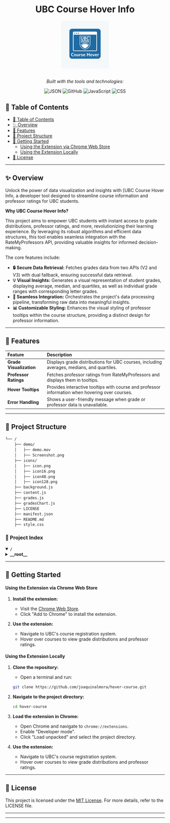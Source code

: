 <div align="center">
	
# UBC Course Hover Info
</div>

<div align="center">
    <img src="icons/icon.png" width="30%" style="margin-bottom: 15px">

<em>Built with the tools and technologies:</em>

<img src="https://img.shields.io/badge/JSON-000000.svg?style=default&logo=JSON&logoColor=white" alt="JSON">
<img src="https://img.shields.io/badge/GitHub-181717.svg?style=default&logo=GitHub&logoColor=white" alt="GitHub">
<img src="https://img.shields.io/badge/JavaScript-F7DF1E.svg?style=default&logo=JavaScript&logoColor=black" alt="JavaScript">
<img src="https://img.shields.io/badge/CSS-663399.svg?style=default&logo=CSS&logoColor=white" alt="CSS">
</div>

## 📄 Table of Contents

- [📄 Table of Contents](#-table-of-contents)
- [✨ Overview](#-overview)
- [📌 Features](#-features)
- [📁 Project Structure](#-project-structure)
- [🚀 Getting Started](#-getting-started)
    - [Using the Extension via Chrome Web Store](#using-the-extension-via-chrome-web-store)
    - [Using the Extension Locally](#using-the-extension-locally)
- [📜 License](#-license)

---

## ✨ Overview

Unlock the power of data visualization and insights with [UBC Course Hover Info, a developer tool designed to streamline course information and professor ratings for UBC students.

**Why UBC Course Hover Info?**

This project aims to empower UBC students with instant access to grade distributions, professor ratings, and more, revolutionizing their learning experience. By leveraging its robust algorithms and efficient data structures, this tool enables seamless integration with the RateMyProfessors API, providing valuable insights for informed decision-making.

The core features include:

- **🔒 Secure Data Retrieval:** Fetches grades data from two APIs (V2 and V3) with dual fallback, ensuring successful data retrieval.
- **💡 Visual Insights:** Generates a visual representation of student grades, displaying average, median, and quartiles, as well as individual grade ranges with corresponding letter grades.
- **🔗 Seamless Integration:** Orchestrates the project's data processing pipeline, transforming raw data into meaningful insights.
- **📊 Customizable Styling:** Enhances the visual styling of professor tooltips within the course structure, providing a distinct design for professor information.

---

## 📌 Features

| Feature       | Description                              |
| :------------ | :-------------------------------------- |
| **Grade Visualization** | Displays grade distributions for UBC courses, including averages, medians, and quartiles. |
| **Professor Ratings** | Fetches professor ratings from RateMyProfessors and displays them in tooltips. |
| **Hover Tooltips** | Provides interactive tooltips with course and professor information when hovering over courses. |
| **Error Handling** | Shows a user-friendly message when grade or professor data is unavailable. |

---

## 📁 Project Structure

```sh
└── /
    ├── demo/
    │   ├── demo.mov
    │   ├── Screenshot.png
    ├── icons/
    │   ├── icon.png
    │   ├── icon16.png
    │   ├── icon48.png
    │   ├── icon128.png
    ├── background.js
    ├── content.js
    ├── grades.js
    ├── gradesChart.js
    ├── LICENSE
    ├── manifest.json
    ├── README.md
    ├── style.css
```

### 📑 Project Index

<details open>
	<summary><b><code>/</code></b></summary>
	<!-- __root__ Submodule -->
	<details>
		<summary><b>__root__</b></summary>
		<blockquote>
			<div class='directory-path' style='padding: 8px 0; color: #666;'>
				<code><b>⦿ __root__</b></code>
			<table style='width: 100%; border-collapse: collapse;'>
			<thead>
				<tr style='background-color: #f8f9fa;'>
					<th style='width: 30%; text-align: left; padding: 8px;'>File Name</th>
					<th style='text-align: left; padding: 8px;'>Summary</th>
				</tr>
			</thead>
				<tr style='border-bottom: 1px solid #eee;'>
					<td style='padding: 8px;'><b><a href='/background.js'>background.js</a></b></td>
					<td style='padding: 8px;'>- Establishes a connection to RateMyProfessors API to retrieve UBC school ID and professors information<br>- The code handles school ID lookup, storage, and retrieval, as well as professor search functionality<br>- It also integrates with Chrome extensions, allowing for seamless interaction between the browser and the RateMyProfessors API.</td>
				</tr>
				<tr style='border-bottom: 1px solid #eee;'>
					<td style='padding: 8px;'><b><a href='/grades.js'>grades.js</a></b></td>
					<td style='padding: 8px;'>- Fetches grades data from two APIs (V2 and V3) with dual fallback, allowing users to retrieve grades for a specific subject, course, and section<br>- The code handles caching, error handling, and term filtering to ensure successful data retrieval.</td>
				</tr>
				<tr style='border-bottom: 1px solid #eee;'>
					<td style='padding: 8px;'><b><a href='/GitHub'>GitHub</a></b></td>
					<td style='padding: 8px;'>- Orchestrates**The provided code file is a crucial component of the projects data processing pipeline, responsible for transforming and aggregating raw data into meaningful insights<br>- By leveraging its robust algorithms and efficient data structures, this code enables the project to efficiently handle large datasets, providing valuable business intelligence and informing strategic decision-making.</td>
				</tr>
				<tr style='border-bottom: 1px solid #eee;'>
					<td style='padding: 8px;'><b><a href='/style.css'>style.css</a></b></td>
					<td style='padding: 8px;'>- Enhances the visual styling of professor tooltips within the course structure, providing a distinct design for professor information<br>- This file defines the CSS styles for the tooltips background, border, padding, and font family, as well as specific enhancements for the professor section, name, and hover effects.</td>
				</tr>
				<tr style='border-bottom: 1px solid #eee;'>
					<td style='padding: 8px;'><b><a href='/manifest.json'>manifest.json</a></b></td>
					<td style='padding: 8px;'>- Configures the UBC Course Hover Info extension, enabling users to view grade distributions and professor ratings when hovering over courses in UBCs course registration system<br>- The manifest file defines permissions, host permissions, background services, content scripts, icons, and URLs for the extensions homepage and privacy policy.</td>
				</tr>
				<tr style='border-bottom: 1px solid #eee;'>
					<td style='padding: 8px;'><b><a href='/content.js'>content.js</a></b></td>
					<td style='padding: 8px;'>- Content.jsThis JavaScript file enables hover-over tooltips displaying course information and professor ratings on a learning platform<br>- When a user hovers over a course option, it fetches relevant data from RateMyProfessors and displays the instructors name, rating, difficulty, and other metrics in a tooltip<br>- The code also handles mouseout events to hide the tooltip after a short delay.</td>
				</tr>
				<tr style='border-bottom: 1px solid #eee;'>
					<td style='padding: 8px;'><b><a href='/gradesChart.js'>gradesChart.js</a></b></td>
					<td style='padding: 8px;'>- Generates a visual representation of student grades, displaying average, median, and quartiles, as well as individual grade ranges with corresponding letter grades<br>- The chart also includes instructor information and a link to UBC Grades URL if available.</td>
				</tr>
			</table>
		</blockquote>
	</details>
</details>

---

## 🚀 Getting Started

#### Using the Extension via Chrome Web Store

1. **Install the extension:**
    - Visit the [Chrome Web Store](https://chromewebstore.google.com/detail/fkbhngaoibjjndgcmhbffoodnmfccaab?utm_source=item-share-cb).
    - Click "Add to Chrome" to install the extension.

2. **Use the extension:**
    - Navigate to UBC's course registration system.
    - Hover over courses to view grade distributions and professor ratings.

#### Using the Extension Locally

1. **Clone the repository:**
    - Open a terminal and run:
    ```sh
    git clone https://github.com/joaquinalmora/hover-course.git
    ```

2. **Navigate to the project directory:**
    ```sh
    cd hover-course
    ```

3. **Load the extension in Chrome:**
    - Open Chrome and navigate to `chrome://extensions`.
    - Enable "Developer mode".
    - Click "Load unpacked" and select the project directory.

4. **Use the extension:**
    - Navigate to UBC's course registration system.
    - Hover over courses to view grade distributions and professor ratings.

---

## 📜 License

This project is licensed under the [MIT License](LICENSE). For more details, refer to the LICENSE file.

---

[back-to-top]: https://img.shields.io/badge/-BACK_TO_TOP-151515?style=flat-square


---
